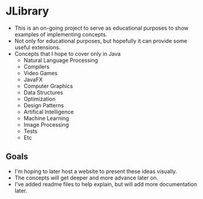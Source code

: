 # JLibrary

- This is an on-going project to serve as educational purposes to show examples of implementing concepts.
- Not only for educational purposes, but hopefully it can provide some useful extensions.
- Concepts that I hope to cover only in Java
    - Natural Language Processing
    - Compilers
    - Video Games
    - JavaFX
    - Computer Graphics
    - Data Structures
    - Optimization
    - Design Patterns
    - Artifical Intelligence
    - Machine Learning
    - Image Processing
    - Tests
    - Etc

## Goals
- I'm hoping to later host a website to present these ideas visually.
- The concepts will get deeper and more advance later on.
- I've added readme files to help explain, but will add more documentation later.
